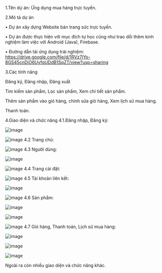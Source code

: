 1.Tên dự án: Ứng dụng mua hàng trực tuyến.

2.Mô tả dự án

• Dự án xây dựng Website bán trang sức trực tuyến.

• Dự án được thực hiện với mục đích tự học cũng như trao dồi thêm kinh nghiệm làm việc với Android (Java), Firebase.

• Đường dẫn tải ứng dụng trải nghiệm: https://drive.google.com/file/d/1RVz7lYo-8GS45cnDiO6UyfgUDdB1SqZT/view?usp=sharing

3.Các tính năng

Đăng ký, Đăng nhập, Đăng xuất

Tìm kiếm sản phẩm, Lọc sản phẩm, Xem chi tiết sản phẩm.

Thêm sản phẩm vào giỏ hàng, chỉnh sửa giỏ hàng, Xem lịch sử mua hàng.

Thanh toán.

4.Giao diện và chức năng
4.1.Đăng nhập, Đăng ký:

![image](https://github.com/quocthai261/DoAn_TMDT/assets/91470802/f79c6dcc-e995-48cd-a0ef-be5784434369)

![image](https://github.com/quocthai261/DoAn_TMDT/assets/91470802/947f3700-eead-4e18-8553-0805acd74186)
4.2 Trang chủ:

![image](https://github.com/quocthai261/DoAn_TMDT/assets/91470802/61d81b37-508a-47fa-bc5c-c98d6ea5ccf4)
4.3 Người dùng:

![image](https://github.com/quocthai261/DoAn_TMDT/assets/91470802/d0b1c275-743c-4419-b7c5-ac2b47d044fc)

![image](https://github.com/quocthai261/DoAn_TMDT/assets/91470802/f8e022d3-a27f-42a5-bd5d-79614705eeda)
4.4 Trang cài đặt:

![image](https://github.com/quocthai261/DoAn_TMDT/assets/91470802/8697778e-2095-426b-86b3-6eff8d43c495)
4.5 Tài khoản liên kết:

![image](https://github.com/quocthai261/DoAn_TMDT/assets/91470802/93a2142a-32df-49d8-858d-ffd14b5ff093)

![image](https://github.com/quocthai261/DoAn_TMDT/assets/91470802/6e014fbd-cc77-4254-85fe-693dc24978bb)
4.6 Sản phẩm:

![image](https://github.com/quocthai261/DoAn_TMDT/assets/91470802/d09150a5-bac6-4731-98af-54a10d523d79)

![image](https://github.com/quocthai261/DoAn_TMDT/assets/91470802/1e9739fe-36b6-4f33-9f61-e4f2a7b95ff2)

![image](https://github.com/quocthai261/DoAn_TMDT/assets/91470802/030e5f6b-dba1-4f85-a2fd-4825530a3358)
4.7 Giỏ hàng, Thanh toán, Lịch sử mua hàng:

![image](https://github.com/quocthai261/DoAn_TMDT/assets/91470802/891f8d9a-9e6c-4bad-a784-09108dd703ed)

![image](https://github.com/quocthai261/DoAn_TMDT/assets/91470802/2657cf08-b0f6-444c-b804-8ca1c562b04d)

![image](https://github.com/quocthai261/DoAn_TMDT/assets/91470802/d69d34f8-5e26-48f3-9405-c4ee4f45723d)

Ngoài ra còn nhiều giao diện và chức năng khác.








